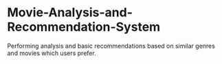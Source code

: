# Movie-Analysis-and-Recommendation-System
Performing analysis and basic recommendations based on similar genres and movies which users prefer.
